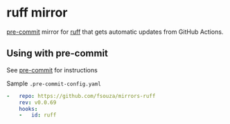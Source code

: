 # ruff mirror

[pre-commit](https://pre-commit.com) mirror for
[ruff](https://github.com/charliermarsh/ruff) that gets automatic updates from
GitHub Actions.

## Using with pre-commit

See [pre-commit](https://github.com/pre-commit/pre-commit) for instructions

Sample `.pre-commit-config.yaml`

```yaml
-   repo: https://github.com/fsouza/mirrors-ruff
    rev: v0.0.69
    hooks:
    -   id: ruff
```
